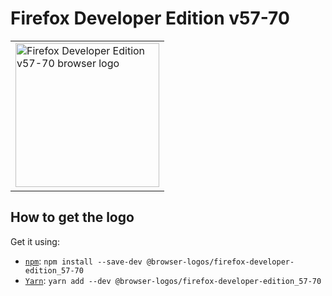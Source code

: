Firefox Developer Edition v57-70
================================

<!-- markdownlint-disable line-length no-inline-html -->
<table>
    <tr height=240>
        <td>
            <a href="https://github.com/alrra/browser-logos/tree/eae7aae0114ff946b934d6721c4125acb67f2e93/src/archive/firefox-developer-edition_57-70">
                <img width=230 src="https://raw.githubusercontent.com/alrra/browser-logos/eae7aae0114ff946b934d6721c4125acb67f2e93/src/archive/firefox-developer-edition_57-70/firefox-developer-edition_57-70_512x512.png" alt="Firefox Developer Edition v57-70 browser logo">
            </a>
        </td>
    </tr>
</table>
<!-- markdownlint-enable line-length no-inline-html -->

How to get the logo
-------------------

Get it using:

* [`npm`][npm]: `npm install --save-dev @browser-logos/firefox-developer-edition_57-70`
* [`Yarn`][yarn]: `yarn add --dev @browser-logos/firefox-developer-edition_57-70`

<!-- Link labels: -->

[npm]: https://www.npmjs.com/
[yarn]: https://yarnpkg.com/
